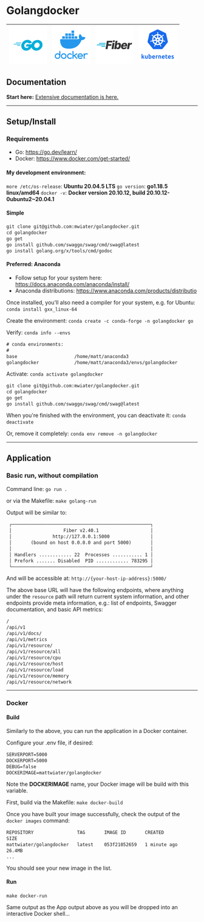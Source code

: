 # Golangdocker

| !["Go"](_repository_assets/logo-golang.png?raw=true "Go") | !["Docker"](_repository_assets/logo-docker.png?raw=true "Docker") | !["Fiber"](_repository_assets/logo-golang-fiber.png?raw=true "Fiber") | !["Kubernetes"](_repository_assets/logo-k8s.png?raw=true "Kubernetes") |
|:-------------:|:-------------:|:-------------:|:-------------:|

## Documentation

**Start here:** [Extensive documentation is here.](https://mwiater.github.io/golangdocker/)

<hr>

## Setup/Install

### Requirements

* Go: https://go.dev/learn/
* Docker: https://www.docker.com/get-started/

#### My development environment:
`more /etc/os-release`: <strong>Ubuntu 20.04.5 LTS</strong>
`go version`: <strong>go1.18.5 linux/amd64</strong>
`docker -v`: <strong>Docker version 20.10.12, build 20.10.12-0ubuntu2~20.04.1</strong>

#### Simple

```
git clone git@github.com:mwiater/golangdocker.git
cd golangdocker
go get
go install github.com/swaggo/swag/cmd/swag@latest
go install golang.org/x/tools/cmd/godoc
```

#### Preferred: Anaconda

* Follow setup for your system here: https://docs.anaconda.com/anaconda/install/
* Anaconda distributions: https://www.anaconda.com/products/distributio

Once installed, you'll also need a compiler for your system, e.g. for Ubuntu: `conda install gxx_linux-64`

Create the environment: `conda create -c conda-forge -n golangdocker go`

Verify: `conda info --envs`

```
# conda environments:
#
base                     /home/matt/anaconda3
golangdocker             /home/matt/anaconda3/envs/golangdocker
```

Activate: `conda activate golangdocker`

```
git clone git@github.com:mwiater/golangdocker.git
cd golangdocker
go get
go install github.com/swaggo/swag/cmd/swag@latest
```

When you're finished with the environment, you can deactivate it: `conda deactivate`

Or, remove it completely: `conda env remove -n golangdocker`

<hr>

## Application

### Basic run, without compilation

Command line: `go run .`

or via the Makefile: `make golang-run`

Output will be similar to:

```
 ┌───────────────────────────────────────────────────┐
 │                   Fiber v2.40.1                   │
 │               http://127.0.0.1:5000               │
 │       (bound on host 0.0.0.0 and port 5000)       │
 │                                                   │
 │ Handlers ............ 22  Processes ........... 1 │
 │ Prefork ....... Disabled  PID ............ 783295 │
 └───────────────────────────────────────────────────┘
```

And will be accessible at: `http://{your-host-ip-address}:5000/`

The above base URL will have the following endpoints, where anything under the `resource` path will return current system information, and other endpoints provide meta information, e.g.: list of endpoints, Swagger documentation, and basic API metrics:

```
/
/api/v1
/api/v1/docs/
/api/v1/metrics
/api/v1/resource/
/api/v1/resource/all
/api/v1/resource/cpu
/api/v1/resource/host
/api/v1/resource/load
/api/v1/resource/memory
/api/v1/resource/network
```

<hr>

### Docker

#### Build

Similarly to the above, you can run the application in a Docker container.

Configure your .env file, if desired:

```
SERVERPORT=5000
DOCKERPORT=5000
DEBUG=false
DOCKERIMAGE=mattwiater/golangdocker
```

Note the **DOCKERIMAGE** name, your Docker image will be build with this variable.

First, build via the Makefile: `make docker-build`

Once you have built your image successfully, check the output of the `docker images` command:

```
REPOSITORY                TAG       IMAGE ID       CREATED          SIZE
mattwiater/golangdocker   latest    053f21052659   1 minute ago     26.4MB
...
```

You should see your new image in the list.

#### Run

`make docker-run`

Same output as the App output above as you will be dropped into an interactive Docker shell...